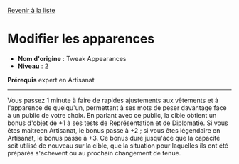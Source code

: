 [Revenir à la liste](list.md)

# Modifier les apparences

 * **Nom d'origine** : Tweak Appearances
 * **Niveau** : 2


<p><strong>Prérequis</strong> expert en Artisanat</p>
<hr>
<p>Vous passez 1 minute à faire de rapides ajustements aux vêtements et à l'apparence de quelqu'un, permettant à ses mots de peser davantage face à un public de votre choix. En parlant avec ce public, la cible obtient un bonus d'objet de +1 à ses tests de Représentation et de Diplomatie. Si vous êtes maitreen Artisanat, le bonus passe à +2 ; si vous êtes légendaire en Artisanat, le bonus passe à +3. Ce bonus dure jusqu'àce que la capacité soit utilisé de nouveau sur la cible, que la situation pour laquelles ils ont été préparés s'achèvent ou au prochain changement de tenue.</p>